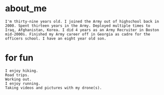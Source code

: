 # about_me
    I'm thirty-nine years old. I joined the Army out of highschool back in 2000. Spent thirteen years in the Army. Deployed multiple times to Iraq, Afghanistan, Korea. I did 4 years as an Army Recruiter in Boston mid-2000s. Finished my Army career off in Georgia as cadre for the officers school. I have an eight year old son. 

# for fun
    I enjoy hiking.
    Road trips.
    Working out.
    I enjoy running.
    Taking videos and pictures with my drone(s).
    
